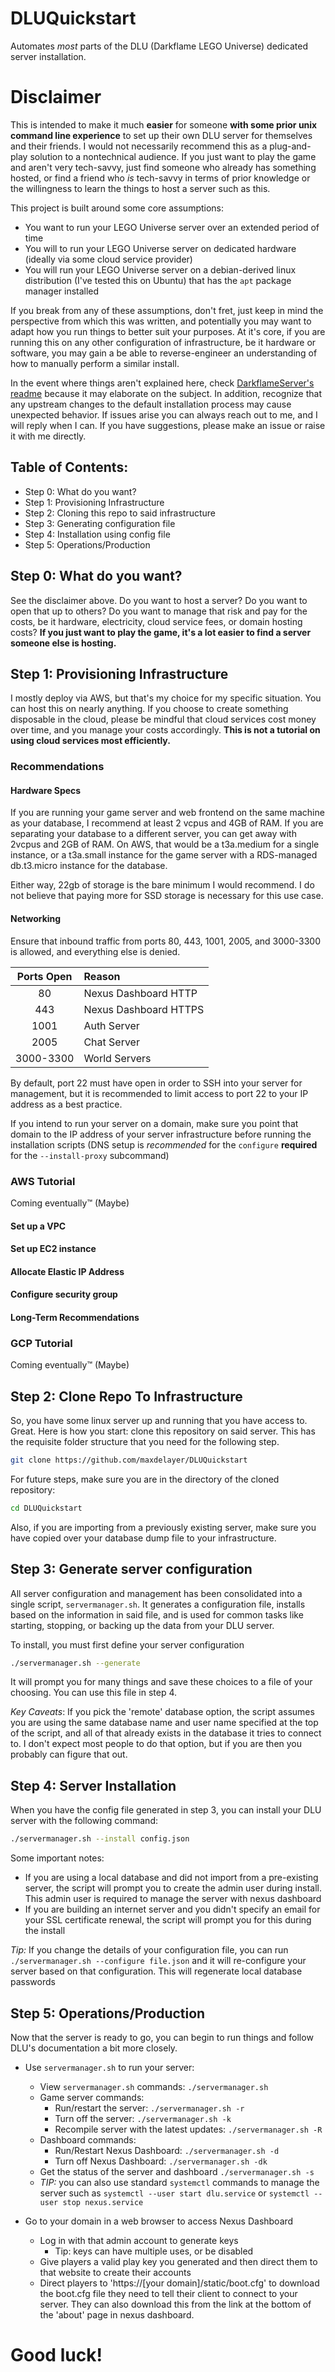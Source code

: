 # DLUQuickstart
Automates *most* parts of the DLU (Darkflame LEGO Universe) dedicated server installation.

# Disclaimer

This is intended to make it much **easier** for someone **with some prior unix command line experience** to set up their own DLU server for themselves and their friends. I would not necessarily recommend this as a plug-and-play solution to a nontechnical audience.  If you just want to play the game and aren't very tech-savvy, just find someone who already has something hosted, or find a friend who *is* tech-savvy in terms of prior knowledge or the willingness to learn the things to host a server such as this.

This project is built around some core assumptions:
 - You want to run your LEGO Universe server over an extended period of time
 - You will to run your LEGO Universe server on dedicated hardware (ideally via some cloud service provider)
 - You will run your LEGO Universe server on a debian-derived linux distribution (I've tested this on Ubuntu) that has the `apt` package manager installed
 
If you break from any of these assumptions, don't fret, just keep in mind the perspective from which this was written, and potentially you may want to adapt how you run things to better suit your purposes. At it's core, if you are running this on any other configuration of infrastructure, be it hardware or software, you may gain a be able to reverse-engineer an understanding of how to manually perform a similar install.

In the event where things aren't explained here, check [DarkflameServer's readme](https://github.com/DarkflameUniverse/DarkflameServer#readme) because it may elaborate on the subject. In addition, recognize that any upstream changes to the default installation process may cause unexpected behavior. If issues arise you can always reach out to me, and I will reply when I can. If you have suggestions, please make an issue or raise it with me directly.

## Table of Contents:

 - Step 0: What do you want?
 - Step 1: Provisioning Infrastructure
 - Step 2: Cloning this repo to said infrastructure
 - Step 3: Generating configuration file
 - Step 4: Installation using config file
 - Step 5: Operations/Production

## Step 0: What do you want?

See the disclaimer above. Do you want to host a server? Do you want to open that up to others? Do you want to manage that risk and pay for the costs, be it hardware, electricity, cloud service fees, or domain hosting costs? **If you just want to play the game, it's a lot easier to find a server someone else is hosting.**

## Step 1: Provisioning Infrastructure

I mostly deploy via AWS, but that's my choice for my specific situation. You can host this on nearly anything. If you choose to create something disposable in the cloud, please be mindful that cloud services cost money over time, and you manage your costs accordingly. **This is not a tutorial on using cloud services most efficiently.**

### Recommendations

#### Hardware Specs

If you are running your game server and web frontend on the same machine as your database, I recommend at least 2 vcpus and 4GB of RAM. If you are separating your database to a different server, you can get away with 2vcpus and 2GB of RAM. On AWS, that would be a t3a.medium for a single instance, or a t3a.small instance for the game server with a RDS-managed db.t3.micro instance for the database. 

Either way, 22gb of storage is the bare minimum I would recommend. I do not believe that paying more for SSD storage is necessary for this use case.

#### Networking

Ensure that inbound traffic from ports 80, 443, 1001, 2005, and 3000-3300 is allowed, and everything else is denied. 

| Ports Open | Reason |
| :---: | :--- |
| 80 | Nexus Dashboard HTTP |
| 443 | Nexus Dashboard HTTPS |
| 1001 | Auth Server |
| 2005 | Chat Server |
| 3000-3300 | World Servers |

By default, port 22 must have open in order to SSH into your server for management, but it is recommended to limit access to port 22 to your IP address as a best practice. 

If you intend to run your server on a domain, make sure you point that domain to the IP address of your server infrastructure before running the installation scripts (DNS setup is *recommended* for the ```configure``` **required** for the ```--install-proxy``` subcommand)

### AWS Tutorial

Coming eventually:tm: (Maybe)

#### Set up a VPC
#### Set up EC2 instance
#### Allocate Elastic IP Address
#### Configure security group
#### Long-Term Recommendations

### GCP Tutorial

Coming eventually:tm: (Maybe)

## Step 2: Clone Repo To Infrastructure

So, you have some linux server up and running that you have access to. Great. Here is how you start: clone this repository on said server. This has the requisite folder structure that you need for the following step.

```bash
git clone https://github.com/maxdelayer/DLUQuickstart
```

For future steps, make sure you are in the directory of the cloned repository:

```bash
cd DLUQuickstart
```

Also, if you are importing from a previously existing server, make sure you have copied over your database dump file to your infrastructure.

## Step 3: Generate server configuration

All server configuration and management has been consolidated into a single script, `servermanager.sh`. It generates a configuration file, installs based on the information in said file, and is used for common tasks like starting, stopping, or backing up the data from your DLU server.

To install, you must first define your server configuration

```bash
./servermanager.sh --generate
```

It will prompt you for many things and save these choices to a file of your choosing. You can use this file in step 4.

*Key Caveats*: If you pick the 'remote' database option, the script assumes you are using the same database name and user name specified at the top of the script, and all of that already exists in the database it tries to connect to. I don't expect most people to do that option, but if you are then you probably can figure that out.

## Step 4: Server Installation

When you have the config file generated in step 3, you can install your DLU server with the following command:

```bash
./servermanager.sh --install config.json
```

Some important notes:
 - If you are using a local database and did not import from a pre-existing server, the script will prompt you to create the admin user during install. This admin user is required to manage the server with nexus dashboard
 - If you are building an internet server and you didn't specify an email for your SSL certificate renewal, the script will prompt you for this during the install

*Tip:* If you change the details of your configuration file, you can run ```./servermanager.sh --configure file.json``` and it will re-configure your server based on that configuration. This will regenerate local database passwords

## Step 5: Operations/Production

Now that the server is ready to go, you can begin to run things and follow DLU's documentation a bit more closely.

- Use `servermanager.sh` to run your server:
  - View `servermanager.sh` commands: `./servermanager.sh`
  - Game server commands:
    - Run/restart the server: `./servermanager.sh -r`
    - Turn off the server: `./servermanager.sh -k`
    - Recompile server with the latest updates: `./servermanager.sh -R`
  - Dashboard commands:
    - Run/Restart Nexus Dashboard: `./servermanager.sh -d`
    - Turn off Nexus Dashboard: `./servermanager.sh -dk`
  - Get the status of the server and dashboard `./servermanager.sh -s`
  - *TIP:* you can also use standard `systemctl` commands to manage the server such as `systemctl --user start dlu.service` or `systemctl --user stop nexus.service`

- Go to your domain in a web browser to access Nexus Dashboard
  - Log in with that admin account to generate keys
    - Tip: keys can have multiple uses, or be disabled
  - Give players a valid play key you generated and then direct them to that website to create their accounts
  - Direct players to 'https://[your domain]/static/boot.cfg' to download the boot.cfg file they need to tell their client to connect to your server. They can also download this from the link at the bottom of the 'about' page in nexus dashboard.

# Good luck!

